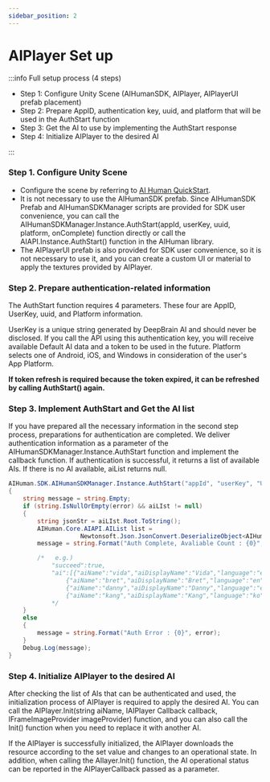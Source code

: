 ```yaml
---
sidebar_position: 2
---
```


# AIPlayer Set up

:::info Full setup process (4 steps)

- Step 1: Configure Unity Scene (AIHumanSDK, AIPlayer, AIPlayerUI prefab placement)
- Step 2: Prepare AppID, authentication key, uuid, and platform that will be used in the AuthStart function
- Step 3: Get the AI to use by implementing the AuthStart response
- Step 4: Initialize AIPlayer to the desired AI

:::

### Step 1. Configure Unity Scene

- Configure the scene by referring to [AI Human QuickStart](/aihuman/unity-sdk/sample-project/quick-start).
- It is not necessary to use the AIHumanSDK prefab. Since AIHumanSDK Prefab and AIHumanSDKManager scripts are provided for SDK user convenience, you can call the AIHumanSDKManager.Instance.AuthStart(appId, userKey, uuid, platform, onComplete) function directly or call the AIAPI.Instance.AuthStart() function in the AIHuman library.
- The AIPlayerUI prefab is also provided for SDK user convenience, so it is not necessary to use it, and you can create a custom UI or material to apply the textures provided by AIPlayer.

### Step 2. Prepare authentication-related information

The AuthStart function requires 4 parameters. These four are AppID, UserKey, uuid, and Platform information.

UserKey is a unique string generated by DeepBrain AI and should never be disclosed. If you call the API using this authentication key, you will receive available Default AI data and a token to be used in the future. Platform selects one of Android, iOS, and Windows in consideration of the user's App Platform.

**If token refresh is required because the token expired, it can be refreshed by calling AuthStart() again.**

### Step 3. Implement AuthStart and Get the AI list

If you have prepared all the necessary information in the second step process, preparations for authentication are completed. We deliver authentication information as a parameter of the AIHumanSDKManager.Instance.AuthStart function and implement the callback function. If authentication is successful, it returns a list of available AIs. If there is no AI available, aiList returns null.

```csharp
AIHuman.SDK.AIHumanSDKManager.Instance.AuthStart("appId", "userKey", "UUID", Platform.Android, (aiLIst, error) =>
{
    string message = string.Empty;
    if (string.IsNullOrEmpty(error) && aiLIst != null)
    {
        string jsonStr = aiLIst.Root.ToString();
        AIHuman.Core.AIAPI.AIList list =
                    Newtonsoft.Json.JsonConvert.DeserializeObject<AIHuman.Core.AIAPI.AIList>(jsonStr);
        message = string.Format("Auth Complete, Avaliable Count : {0}", list.ai.Length);

        /*   e.g.)
            "succeed":true,
            "ai":[{"aiName":"vida","aiDisplayName":"Vida","language":"en"},
                {"aiName":"bret","aiDisplayName":"Bret","language":"en"},
                {"aiName":"danny","aiDisplayName":"Danny","language":"en"},
                {"aiName":"kang","aiDisplayName":"Kang","language":"ko"}]
            */
    }
    else
    {
        message = string.Format("Auth Error : {0}", error);
    }
    Debug.Log(message);
}
```

### Step 4. Initialize AIPlayer to the desired AI

After checking the list of AIs that can be authenticated and used, the initialization process of AIPlayer is required to apply the desired AI. You can call the AIPlayer.Init(string aiName, IAIPlayer Callback callback, IFrameImageProvider imageProvider) function, and you can also call the Init() function when you need to replace it with another AI.

If the AIPlayer is successfully initialized, the AIPlayer downloads the resource according to the set value and changes to an operational state. In addition, when calling the AIlayer.Init() function, the AI operational status can be reported in the AIPlayerCallback passed as a parameter.

